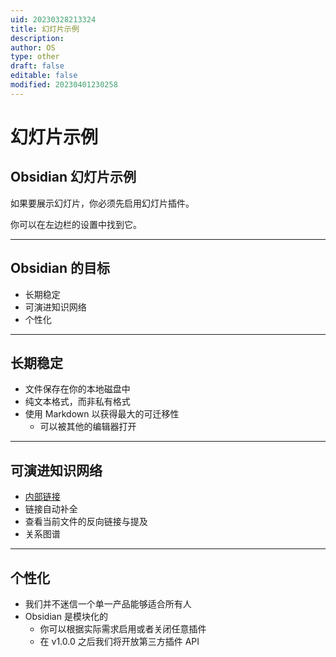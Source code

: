```yaml
---
uid: 20230328213324
title: 幻灯片示例
description: 
author: OS
type: other
draft: false
editable: false
modified: 20230401230258
---
```


# 幻灯片示例

## Obsidian 幻灯片示例

如果要展示幻灯片，你必须先启用幻灯片插件。

你可以在左边栏的设置中找到它。

---

## Obsidian 的目标

- 长期稳定
- 可演进知识网络
- 个性化

---

## 长期稳定

- 文件保存在你的本地磁盘中
- 纯文本格式，而非私有格式
- 使用 Markdown 以获得最大的可迁移性
    - 可以被其他的编辑器打开

---

## 可演进知识网络

- [内部链接](https://publish.obsidian.md/help-zh/%E4%BD%BF%E7%94%A8%E6%8C%87%E5%8D%97/%E5%86%85%E9%83%A8%E9%93%BE%E6%8E%A5)
- 链接自动补全
- 查看当前文件的反向链接与提及
- 关系图谱

---

## 个性化

- 我们并不迷信一个单一产品能够适合所有人
- Obsidian 是模块化的
    - 你可以根据实际需求启用或者关闭任意插件
    - 在 v1.0.0 之后我们将开放第三方插件 API
